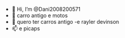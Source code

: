- 👋 Hi, I’m @Dani2008200571
- 👀  carro antigo e motos
- 🌱 quero ter carros antigo
-e rayler devinson
- 📫 e picaps

<!---
Dani2008200571/Dani2008200571 is a ✨ special ✨ repository because its `README.md` (this file) appears on your GitHub profile.
You can click the Preview link to take a look at your changes.
--->
